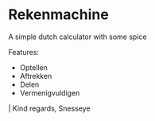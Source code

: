 # Rekenmachine
A simple dutch calculator with some spice

Features:
- Optellen
- Aftrekken
- Delen
- Vermenigvuldigen

| Kind regards, Snesseye
